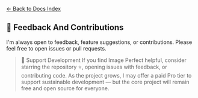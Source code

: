 [← Back to Docs Index](README.md)

<a id="feedback-and-contributions"></a>
## 📢 Feedback And Contributions

I'm always open to feedback, feature suggestions, or contributions. Please feel free to open issues or pull requests.

> 🙌 Support Development
If you find Image Perfect helpful, consider starring the repository ⭐, opening issues with feedback, or contributing code.
As the project grows, I may offer a paid Pro tier to support sustainable development — but the core project will remain free and open source for everyone.

